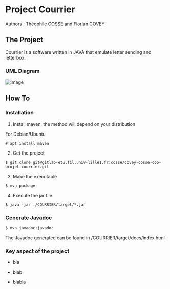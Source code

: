 # Project Courrier

Authors : Théophile COSSE and Florian COVEY

## The Project 
Courrier is a software written in JAVA that emulate letter sending and letterbox.

### UML Diagram
![Image](DONJON/diag.png)

## How To
### Installation
1. Install maven, the method will depend on your distribution

For Debian/Ubuntu

```
# apt install maven
```

2. Get the project

```
$ git clone git@gitlab-etu.fil.univ-lille1.fr:cosse/covey-cosse-coo-projet-courrier.git
```

3. Make the executable

```
$ mvn package
```
4. Execute the jar file

```
$ java -jar ./COURRIER/target/*.jar
```

### Generate Javadoc
```
$ mvn javadoc:javadoc
```
The Javadoc generated can be found in /COURRIER/target/docs/index.html

### Key aspect of the project

* bla

* blab

* blabla